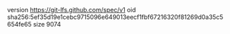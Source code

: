 version https://git-lfs.github.com/spec/v1
oid sha256:5ef35d19e1cebc9715096e649013eecf1fbf67216320f81269d0a35c5654fe65
size 9074
